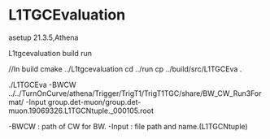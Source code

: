 # L1TGCEvaluation


asetup 21.3.5,Athena


L1tgcevaluation  build  run

//In build
cmake ../L1tgcevaluation
cd ../run
cp ../build/src/L1TGCEva .


./L1TGCEva -BWCW ../../TurnOnCurve/athena/Trigger/TrigT1/TrigT1TGC/share/BW_CW_Run3Format/ -Input group.det-muon/group.det-muon.19069326.L1TGCNtuple._000105.root


-BWCW : path of CW for BW.
-Input : file path and name.(L1TGCNtuple)


